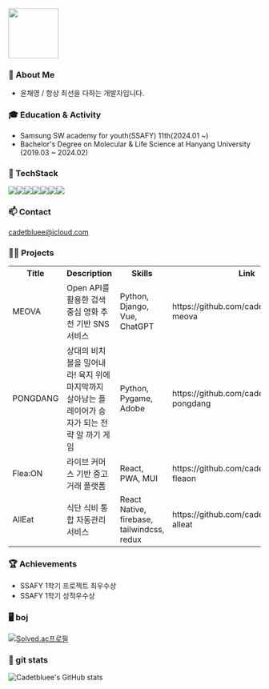 
<img src="https://github.com/user-attachments/assets/d9211651-fd5f-4411-914b-71c9cace369a" height=100 />


### 🔎 About Me
- 윤채영 / 항상 최선을 다하는 개발자입니다.

### 🎓 Education & Activity
- Samsung SW academy for youth(SSAFY) 11th(2024.01 ~)
- Bachelor's Degree on Molecular & Life Science at Hanyang University (2019.03 ~ 2024.02)

 ### 🌱 TechStack
<div style="display: flex; align-items: flex-start;">
<img src="https://img.shields.io/badge/python-3776AB?style=for-the-badge&logo=python&logoColor=white"/>
<img src="https://img.shields.io/badge/django-092E20?style=for-the-badge&logo=django&logoColor=white"/>
<img src="https://img.shields.io/badge/mysql-4479A1?style=for-the-badge&logo=mysql&logoColor=white"/>
<img src="https://img.shields.io/badge/html5-E34F26?style=for-the-badge&logo=html5&logoColor=white"/>
<br>
<img src="https://img.shields.io/badge/css-1572B6?style=for-the-badge&logo=css3&logoColor=white"/>
<img src="https://img.shields.io/badge/javascript-F7DF1E?style=for-the-badge&logo=javascript&logoColor=black"/>
<img src="https://img.shields.io/badge/vue.js-4FC08D?style=for-the-badge&logo=vue.js&logoColor=white"/>

</div>

### 📫 Contact 
cadetbluee@icloud.com
<br>
### 👩‍💻 Projects
  <table align="center">
  <tr>
    <th>Title</th>
     <th>Description</th>
    <th>Skills</th>
    <th>Link</th>
  </tr>
  <tr>
    <td>MEOVA</td>
     <td>Open API를 활용한 검색 중심 영화 추천 기반 SNS 서비스</td>
    <td>Python, Django, Vue, ChatGPT </td>
   <td>https://github.com/cadetbluee/project-meova</td>
  </tr>
  </tr>
    <tr>
    <td>PONGDANG</td>
     <td>상대의 비치볼을 밀어내라! 육지 위에 마지막까지 살아남는 플레이어가 승자가 되는 전략 알 까기 게임</td>
    <td>Python, Pygame, Adobe</td>
   <td>https://github.com/cadetbluee/project-pongdang</td>
  </tr>
  </tr>
    <tr>
    <td>Flea:ON</td>
     <td>라이브 커머스 기반 중고거래 플랫폼</td>
    <td>React, PWA, MUI</td>
   <td>https://github.com/cadetbluee/project-fleaon</td>
  </tr>
    <tr>
    <td>AllEat</td>
     <td>식단 식비 통합 자동관리 서비스</td>
    <td>React Native, firebase, tailwindcss, redux</td>
   <td>https://github.com/cadetbluee/project-alleat</td>
  </tr>
</table>

### 🏆 Achievements
- SSAFY 1학기 프로젝트 최우수상
- SSAFY 1학기 성적우수상
  
### 🖥️ boj   
[![Solved.ac프로필](http://mazassumnida.wtf/api/v2/generate_badge?boj=cadetbluee)](https://solved.ac/cadetbluee)


### 👥 git stats  
![Cadetbluee's GitHub stats](https://github-readme-stats.vercel.app/api?username=cadetbluee&count_private=true)


<!--
**cadetbluee/cadetbluee** is a ✨ _special_ ✨ repository because its `README.md` (this file) appears on your GitHub profile.

Here are some ideas to get you started:

- 🔭 I’m currently working on ...
- 🌱 I’m currently learning ...
- 👯 I’m looking to collaborate on ...
- 🤔 I’m looking for help with ...
- 💬 Ask me about ...
- 📫 How to reach me: ...
- 😄 Pronouns: ...
- ⚡ Fun fact: ...


   

-->
